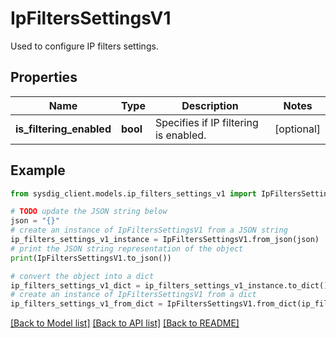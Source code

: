 # IpFiltersSettingsV1

Used to configure IP filters settings. 

## Properties

Name | Type | Description | Notes
------------ | ------------- | ------------- | -------------
**is_filtering_enabled** | **bool** | Specifies if IP filtering is enabled. | [optional] 

## Example

```python
from sysdig_client.models.ip_filters_settings_v1 import IpFiltersSettingsV1

# TODO update the JSON string below
json = "{}"
# create an instance of IpFiltersSettingsV1 from a JSON string
ip_filters_settings_v1_instance = IpFiltersSettingsV1.from_json(json)
# print the JSON string representation of the object
print(IpFiltersSettingsV1.to_json())

# convert the object into a dict
ip_filters_settings_v1_dict = ip_filters_settings_v1_instance.to_dict()
# create an instance of IpFiltersSettingsV1 from a dict
ip_filters_settings_v1_from_dict = IpFiltersSettingsV1.from_dict(ip_filters_settings_v1_dict)
```
[[Back to Model list]](../README.md#documentation-for-models) [[Back to API list]](../README.md#documentation-for-api-endpoints) [[Back to README]](../README.md)


